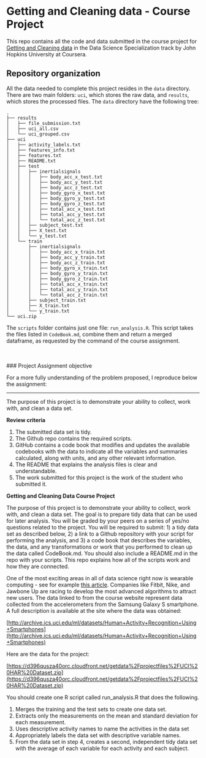 # Getting and Cleaning data - Course Project

This repo contains all the code and data submitted in the course project for [Getting and Cleaning data](https://www.coursera.org/learn/data-cleaning) in the Data Science Specialization track by John Hopkins University at Coursera.

## Repository organization

All the data needed to complete this project resides in the `data` directory. 
There are two main folders: `uci`, which stores the raw data, and `results`, which stores the processed files.
The `data` directory have the following tree:

```text
.
├── results
│   ├── file_submission.txt
│   ├── uci_all.csv
│   └── uci_grouped.csv
├── uci
│   ├── activity_labels.txt
│   ├── features_info.txt
│   ├── features.txt
│   ├── README.txt
│   ├── test
│   │   ├── inertialsignals
│   │   │   ├── body_acc_x_test.txt
│   │   │   ├── body_acc_y_test.txt
│   │   │   ├── body_acc_z_test.txt
│   │   │   ├── body_gyro_x_test.txt
│   │   │   ├── body_gyro_y_test.txt
│   │   │   ├── body_gyro_z_test.txt
│   │   │   ├── total_acc_x_test.txt
│   │   │   ├── total_acc_y_test.txt
│   │   │   └── total_acc_z_test.txt
│   │   ├── subject_test.txt
│   │   ├── X_test.txt
│   │   └── y_test.txt
│   └── train
│       ├── inertialsignals
│       │   ├── body_acc_x_train.txt
│       │   ├── body_acc_y_train.txt
│       │   ├── body_acc_z_train.txt
│       │   ├── body_gyro_x_train.txt
│       │   ├── body_gyro_y_train.txt
│       │   ├── body_gyro_z_train.txt
│       │   ├── total_acc_x_train.txt
│       │   ├── total_acc_y_train.txt
│       │   └── total_acc_z_train.txt
│       ├── subject_train.txt
│       ├── X_train.txt
│       └── y_train.txt
└── uci.zip
```

The `scripts` folder contains just one file: `run_analysis.R`. 
This script takes the files listed in `CodeBook.md`, combine them and return a merged dataframe, as requested by the command of the course assignment.

</br>
</br>
### Project Assignment objective

For a more fully understanding of the problem proposed, I reproduce below the assignment:
<hr>
The purpose of this project is to demonstrate your ability to collect, work with, and clean a data set.
</br>

<b>Review criteria</b>

1. The submitted data set is tidy.  
2. The Github repo contains the required scripts.
3. GitHub contains a code book that modifies and updates the available codebooks with the data to indicate all the variables and summaries calculated, along with units, and any other relevant information.
4. The README that explains the analysis files is clear and understandable.
5. The work submitted for this project is the work of the student who submitted it.

<b>Getting and Cleaning Data Course Project</b>

The purpose of this project is to demonstrate your ability to collect, work with, and clean a data set. The goal is to prepare tidy data that can be used for later analysis. You will be graded by your peers on a series of yes/no questions related to the project. You will be required to submit: 1) a tidy data set as described below, 2) a link to a Github repository with your script for performing the analysis, and 3) a code book that describes the variables, the data, and any transformations or work that you performed to clean up the data called CodeBook.md. You should also include a README.md in the repo with your scripts. This repo explains how all of the scripts work and how they are connected.

One of the most exciting areas in all of data science right now is wearable computing - see for example [this article](http://www.insideactivitytracking.com/data-science-activity-tracking-and-the-battle-for-the-worlds-top-sports-brand/). Companies like Fitbit, Nike, and Jawbone Up are racing to develop the most advanced algorithms to attract new users. The data linked to from the course website represent data collected from the accelerometers from the Samsung Galaxy S smartphone. A full description is available at the site where the data was obtained:

[http://archive.ics.uci.edu/ml/datasets/Human+Activity+Recognition+Using+Smartphones](http://archive.ics.uci.edu/ml/datasets/Human+Activity+Recognition+Using+Smartphones)

Here are the data for the project:

[https://d396qusza40orc.cloudfront.net/getdata%2Fprojectfiles%2FUCI%20HAR%20Dataset.zip](https://d396qusza40orc.cloudfront.net/getdata%2Fprojectfiles%2FUCI%20HAR%20Dataset.zip)

You should create one R script called run_analysis.R that does the following. 

1. Merges the training and the test sets to create one data set.
2. Extracts only the measurements on the mean and standard deviation for each measurement. 
3. Uses descriptive activity names to name the activities in the data set
4. Appropriately labels the data set with descriptive variable names. 
5. From the data set in step 4, creates a second, independent tidy data set with the average of each variable for each activity and each subject.
